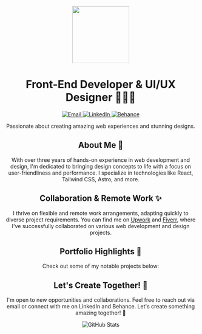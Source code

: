 <p align="center">
  <img src="https://your-profile-image-url.com" width="150" height="150">
</p>

<h1 align="center">Front-End Developer & UI/UX Designer 👨‍💻🎨</h1>

<p align="center">
  <a href="mailto:youremail@example.com">
    <img src="https://img.shields.io/badge/Email-%23DD0031.svg?style=for-the-badge" alt="Email">
  </a>
  <a href="https://www.linkedin.com/in/yourprofile">
    <img src="https://img.shields.io/badge/LinkedIn-%230A66C2.svg?style=for-the-badge" alt="LinkedIn">
  </a>
  <a href="https://www.behance.net/yourbehanceprofile">
    <img src="https://img.shields.io/badge/Behance-%23056FF4.svg?style=for-the-badge" alt="Behance">
  </a>
</p>

<p align="center">Passionate about creating amazing web experiences and stunning designs.</p>

<h2 align="center">About Me 🚀</h2>

<p align="center">With over three years of hands-on experience in web development and design, I'm dedicated to bringing design concepts to life with a focus on user-friendliness and performance. I specialize in technologies like React, Tailwind CSS, Astro, and more.</p>

<h2 align="center">Collaboration & Remote Work ✨</h2>

<p align="center">I thrive on flexible and remote work arrangements, adapting quickly to diverse project requirements. You can find me on <a href="https://www.upwork.com/freelancers/~your-upwork-username">Upwork</a> and <a href="https://www.fiverr.com/your-fiverr-username">Fiverr</a>, where I've successfully collaborated on various web development and design projects.</p>

<h2 align="center">Portfolio Highlights 🌟</h2>

<p align="center">Check out some of my notable projects below:</p>

<!-- Your project links and descriptions here -->

<h2 align="center">Let's Create Together! 🌈</h2>

<p align="center">I'm open to new opportunities and collaborations. Feel free to reach out via email or connect with me on LinkedIn and Behance. Let's create something amazing together! 🚀</p>

<p align="center">
  <img src="https://github-readme-stats.vercel.app/api?username=yanniro2&show_icons=true&count_private=true" alt="GitHub Stats">
</p>

